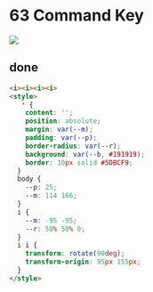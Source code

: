 # 63 Command Key

![](https://raw.githubusercontent.com/sari3l/css_battle/main/media/16776622107489/16776622179837.png)

## done

```html
<i><i><i><i>
<style>
   * {
    content: '';
    position: absolute;
    margin: var(--m);
    padding: var(--p);
    border-radius: var(--r);
    background: var(--b, #191919);
    border: 10px solid #5DBCF9;
  }
  body {
    --p: 25;
    --m: 114 166;
  }
  i {
    --m: -95 -95;
    --r: 50% 50% 0;
  }
  i i {
    transform: rotate(90deg);
    transform-origin: 95px 155px;
  }
</style>
```
